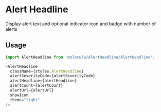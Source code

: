 # Alert Headline

Display alert text and optional indicator icon and badge with number of alerts

## Usage

```js
import AlertHeadline from 'molecule/AlertHeadline/AlertHeadline';

<AlertHeadline
  className={styles.AlertHeadline}
  alertSeverityCode={alertSeverityCode}
  alertHeadline={alertHeadline}
  alertCount={alertCount}
  alertUrl={alertUrl}
  showIcon
  theme="light"
/>
```
